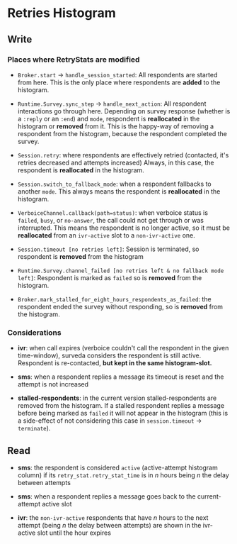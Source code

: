 # Retries Histogram

## Write
### Places where RetryStats are modified
 * `Broker.start` -> `handle_session_started`: All respondents are started from here. 
 This is the only place where respondents are **added** to the histogram.
 
 * `Runtime.Survey.sync_step` -> `handle_next_action`: All respondent interactions go through here. 
 Depending on survey response (whether is a `:reply` or an `:end`) and `mode`, 
 respondent is **reallocated** in the histogram or **removed** from it.
 This is the happy-way of removing a respondent from the histogram, because the respondent completed the survey.
 
 * `Session.retry`: where respondents are effectively retried (contacted, it's retries decreased and attempts increased)
 Always, in this case, the respondent is **reallocated** in the histogram.
 
 * `Session.switch_to_fallback_mode`: when a respondent fallbacks to another `mode`.
 This always means the respondent is **reallocated** in the histogram.
 
 * `VerboiceChannel.callback(path=status)`: when verboice status is `failed`, `busy`, or `no-answer`, the call could not 
  get through or was interrupted. 
  This means the respondent is no longer active, so it must be **reallocated** from 
  an `ivr-active` slot to a `non-ivr-active` one.
 
 * `Session.timeout [no retries left]`: Session is terminated, so respondent is **removed** from the histogram 
 
 * `Runtime.Survey.channel_failed [no retries left & no fallback mode left]`: Respondent is marked as `failed` 
 so is **removed** from the histogram.
 
 * `Broker.mark_stalled_for_eight_hours_respondents_as_failed`: the respondent ended the survey without responding, 
 so is **removed** from the histogram. 
 

### Considerations

* **ivr**: when call expires (verboice couldn't call the respondent in the given time-window), surveda considers the respondent is still active. 
Respondent is re-contacted, **but kept in the same histogram-slot.**

* **sms**: when a respondent replies a message its timeout is reset and the attempt is not increased
 
* **stalled-respondents**: in the current version stalled-respondents are removed from the histogram. 
If a stalled respondent replies a message before being marked as `failed` it will not appear in the histogram
(this is a side-effect of not considering this case in `session.timeout` -> `terminate`).

## Read

* **sms**: the respondent is considered `active` (active-attempt histogram column) 
if its `retry_stat.retry_stat_time` is in _n_ hours being _n_ the delay between attempts

* **sms**: when a respondent replies a message goes back to the current-attempt active slot
 
* **ivr**: the `non-ivr-active` respondents that have _n_ hours to the next attempt (being _n_ the delay between attempts) 
are shown in the ivr-active slot until the hour expires